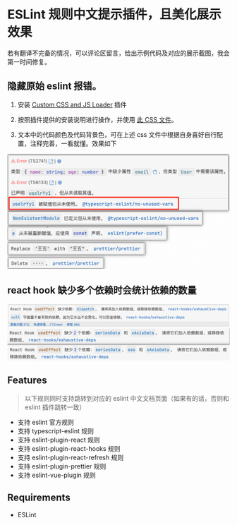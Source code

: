 # ESLint 规则中文提示插件，且美化展示效果

若有翻译不完备的情况，可以评论区留言，给出示例代码及对应的展示截图，我会第一时间修复。

## 隐藏原始 eslint 报错。

1. 安装 [Custom CSS and JS Loader](https://marketplace.visualstudio.com/items?itemName=be5invis.vscode-custom-css) 插件

2. 按照插件提供的安装说明进行操作，并使用 [此 CSS 文件](./assets/style-hack.css)。

3. 文本中的代码颜色及代码背景色，可在上述 css 文件中根据自身喜好自行配置，注释完善，一看就懂。效果如下

![alt text](./Z/image1.png)

## react hook 缺少多个依赖时会统计依赖的数量

![alt text](./Z/image2.png)
![alt text](./Z/image3.png)

## Features

> 以下规则同时支持跳转到对应的 eslint 中文文档页面（如果有的话，否则和 eslint 插件跳转一致）

- 支持 eslint 官方规则
- 支持 typescript-eslint 规则
- 支持 eslint-plugin-react 规则
- 支持 eslint-plugin-react-hooks 规则
- 支持 eslint-plugin-react-refresh 规则
- 支持 eslint-plugin-prettier 规则
- 支持 eslint-vue-plugin 规则

## Requirements

- ESLint
